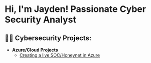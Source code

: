 <h1>Hi, I'm Jayden! Passionate Cyber Security Analyst</h1>

<h2>👨‍💻 Cybersecurity  Projects:</h2>

- <b>Azure/Cloud Projects </b>
  - [Creating a live SOC/Honeynet in Azure ](https://github.com/Jmead55/Azure-Wiz)



[linkedin]: https://linkedin.com/in/jaydenmeadors

